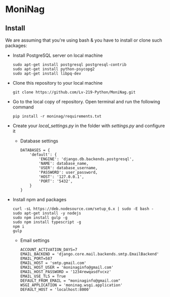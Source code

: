 # MoniNag

## Install
We are assuming that you're using bash & you have to install or clone such packages:

* Install PostgreSQL server on local machine
  
  ```
  sudo apt-get install postgresql postgresql-contrib
  sudo apt-get install python-psycopg2
  sudo apt-get install libpq-dev
  ```
* Clone this repository to your local machine
  
  ```
  git clone https://github.com/Lv-219-Python/MoniNag.git
  ```
* Go to the local copy of repository. Open terminal and run the following command
  
  ```
  pip install -r moninag/requirements.txt
  ```
* Create your *local_settings.py* in the folder with *settings.py* and configure it 
  * Database settings
    
    ```
    DATABASES = {            
        'default': {
            'ENGINE': 'django.db.backends.postgresql',
            'NAME': database_name,
            'USER': database_username,
            'PASSWORD': user_password,
            'HOST': '127.0.0.1',
            'PORT': '5432',
        }
    }
    ```

* Install npm and packages
 
  ```
  curl -sL https://deb.nodesource.com/setup_6.x | sudo -E bash -
  sudo apt-get install -y nodejs
  sudo npm install gulp -g
  sudo npm install typescript -g
  npm i
  gulp
  ```

  * Email settings 

    ```
    ACCOUNT_ACTIVATION_DAYS=7
    EMAIL_BACKEND = 'django.core.mail.backends.smtp.EmailBackend'
    EMAIL_PORT=587
    EMAIL_HOST = 'smtp.gmail.com'
    EMAIL_HOST_USER = 'moninaginfo@gmail.com'
    EMAIL_HOST_PASSWORD = '1234rewqasdfvcxz'
    EMAIL_USE_TLS = True
    DEFAULT_FROM_EMAIL = "moninaginfo@gmail.com"
    WSGI_APPLICATION = 'moninag.wsgi.application'
    DEFAULT_HOST = 'localhost:8000'
    ```
